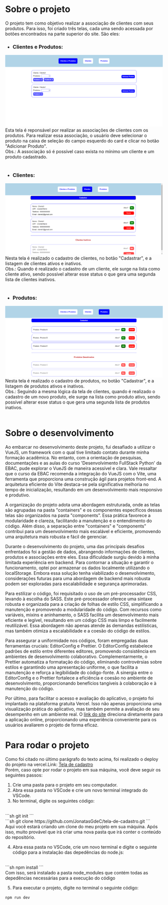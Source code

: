 # Sobre o projeto

O projeto tem como objetivo realizar a associação de clientes com seus produtos. Para isso, foi criado três telas, cada uma sendo acessada por botões encontrados na parte superior do site. São eles:

* ### Clientes e Produtos:
![Tela de cliente e produtos](./public/images/tela_cliente_produto.png)
Esta tela é reponsável por realizar as associações de clientes com os produtos. Para realizar essa associação, o usuário deve selecionar o produto na caixa de seleção do campo esquerdo do card e clicar no botão "Adicionar Produto".
<br>
Obs.: A associação só é possível caso exista no mínimo um cliente e um produto cadastrado.
<br>
<br>
* ### Clientes:
![Tela de lista e cadastro de clientes](./public/images/tela_cliente.png)
Nesta tela é realizado o cadastro de clientes, no botão "Cadastrar", e a listagem de clientes ativos e inativos.
<br>
Obs.: Quando é realizado o cadastro de um cliente, ele surge na lista como cliente ativo, sendo possível alterar esse status o que gera uma segunda lista de clientes inativos.
<br>
<br>
* ### Produtos:
![Tela de lista e cadastro de produtos](./public//images/tela_produtos.png)
Nesta tela é realizado o cadastro de produtos, no botão "Cadastrar", e a listagem de produtos ativos e inativos.
<br>
Obs.: Seguindo a mesma lógica da tela de clientes, quando é realizado o cadastro de um novo produto, ele surge na lista como produto ativo, sendo possível alterar esse status o que gera uma segunda lista de produtos inativos.
<br>
<br>

# Sobre o desenvolvimento

Ao embarcar no desenvolvimento deste projeto, fui desafiado a utilizar o VueJS, um framework com o qual tive limitado contato durante minha formação acadêmica. No entanto, com a orientação de pesquisas, documentações e as aulas do curso 'Desenvolvimento FullStack Python' da EBAC, pude explorar o VueJS de maneira acessível e clara. Vale ressaltar que o curso da EBAC recomenda a integração do VueJS com o Vite, uma ferramenta que proporciona uma construção ágil para projetos front-end. A arquitetura eficiente do Vite destaca-se pela significativa melhoria no tempo de inicialização, resultando em um desenvolvimento mais responsivo e produtivo.
<br>

A organização do projeto adota uma abordagem estruturada, onde as telas são agrupadas na pasta "containers" e os componentes específicos dessas telas são organizados na pasta "components". Essa prática favorece a modularidade e clareza, facilitando a manutenção e o entendimento do código. Além disso, a separação entre "containers" e "components" contribui para um desenvolvimento mais escalável e eficiente, promovendo uma arquitetura mais robusta e fácil de gerenciar.
<br>

Durante o desenvolvimento do projeto, uma das principais desafios enfrentados foi a gestão de dados, abrangendo informações de clientes, produtos e associações entre eles. Essa dificuldade surgiu devido à minha limitada experiência em backend. Para contornar a situação e garantir o funcionamento, optei por armazenar os dados localmente utilizando o localStorage. Embora essa solução tenha viabilizado o desenvolvimento, considerações futuras para uma abordagem de backend mais robusta podem ser exploradas para escalabilidade e segurança aprimoradas.
<br>

Para estilizar o código, foi requisitado o uso de um pré-processador CSS, levando à escolha do SASS. Este pré-processador oferece uma sintaxe robusta e organizada para a criação de folhas de estilo CSS, simplificando a manutenção e promovendo a modularidade do código. Com recursos como variáveis, mixins e aninhamento, o SASS facilita um desenvolvimento mais eficiente e legível, resultando em um código CSS mais limpo e facilmente reutilizável. Essa abordagem não apenas atende às demandas estilísticas, mas também otimiza a escalabilidade e a coesão do código de estilos.
<br>

Para assegurar a uniformidade nos códigos, foram empregadas duas ferramentas cruciais: EditorConfig e Prettier. O EditorConfig estabelece padrões de estilo entre diferentes editores, promovendo consistência em ambientes de desenvolvimento colaborativo. Complementarmente, o Prettier automatiza a formatação do código, eliminando controvérsias sobre estilos e garantindo uma apresentação uniforme, o que facilita a manutenção e reforça a legibilidade do código-fonte. A sinergia entre o EditorConfig e o Prettier fortalece a eficiência e coesão no ambiente de desenvolvimento, proporcionando benefícios tangíveis à colaboração e à manutenção do código.
<br>

Por último, para facilitar o acesso e avaliação do aplicativo, o projeto foi implantado na plataforma gratuita Vercel. Isso não apenas proporciona uma visualização prática do aplicativo, mas também permite a avaliação de seu desempenho em um ambiente real. O [link do site](https://tela-de-cadastro-pi.vercel.app/) direciona diretamente para a aplicação online, proporcionando uma experiência conveniente para os usuários avaliarem o projeto de forma eficaz.

# Para rodar o projeto

Como foi citado no último parágrafo do texto acima, foi realizado o deploy do projeto na vercel.Link: [Tela de cadastro](https://tela-de-cadastro-pi.vercel.app/)
<br>
Porém, caso opte por rodar o projeto em sua máquina, você deve seguir os seguintes passos:

1. Crie uma pasta para o projeto em seu computador.
2. Abra essa pasta no VSCode e crie um novo terminal integrado do VSCode.
3. No terminal, digite os seguintes código:
<br>
```sh
git init
```
<br>
```sh
git clone https://github.com/JonatasGdeC/tela-de-cadastro.git
```
<br>
Aqui você estará criando um clone do meu projeto em sua máquina. Após isso, muito provável que irá criar uma nova pasta que irá conter o conteúdo do repositório.
<br>

4. Abra essa pasta no VSCode, crie um novo terminal e digite o seguinte código para a instalação das depedências do node.js:
<br>
```sh
npm install
```
<br>
Com isso, será instalado a pasta node_modules que contém todas as depedências necessárias para a execução do código
<br>

5. Para executar o projeto, digite no terminal o seguinte código:
```sh
npm run dev
```
